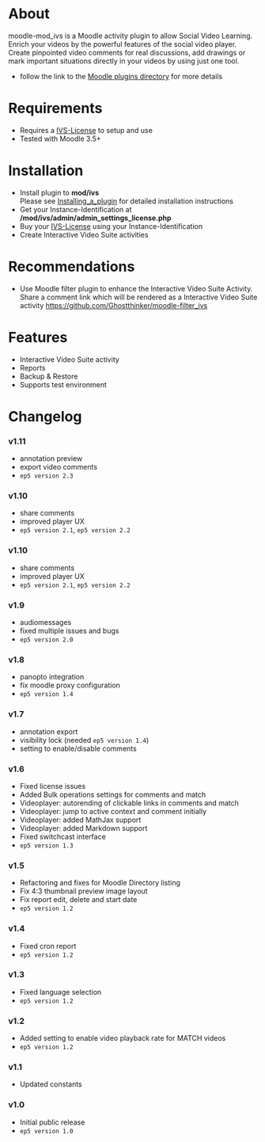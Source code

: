 # About
moodle-mod_ivs is a Moodle activity plugin to allow Social Video Learning.
Enrich your videos by the powerful features of the social video player. Create pinpointed video comments for real discussions, add drawings or mark important situations directly in your videos by using just one tool.
- follow the link to the [Moodle plugins directory](https://moodle.org/plugins/mod_ivs) for more details

# Requirements
* Requires a [IVS-License](https://interactive-video-suite.de/en/pricing) to setup and use
* Tested with Moodle 3.5+

# Installation
* Install plugin to **mod/ivs** <br/>
  Please see [Installing_a_plugin](https://docs.moodle.org/39/en/Installing_plugins#Installing_a_plugin) for detailed installation instructions
* Get your Instance-Identification at **/mod/ivs/admin/admin_settings_license.php**
* Buy your [IVS-License](https://interactive-video-suite.de/en/pricing) using your Instance-Identification
* Create Interactive Video Suite activities


# Recommendations
* Use Moodle filter plugin to enhance the Interactive Video Suite Activity. Share a comment link which will be rendered as a Interactive Video Suite activity https://github.com/Ghostthinker/moodle-filter_ivs

# Features
* Interactive Video Suite activity
* Reports
* Backup & Restore
* Supports test environment

# Changelog

### v1.11
* annotation preview
* export video comments
* ``ep5 version 2.3``

### v1.10
* share comments
* improved player UX
* ``ep5 version 2.1``, ``ep5 version 2.2``

### v1.10
* share comments
* improved player UX
* ``ep5 version 2.1``, ``ep5 version 2.2``

### v1.9
* audiomessages
* fixed multiple issues and bugs
* ``ep5 version 2.0``

### v1.8
* panopto integration
* fix moodle proxy configuration
* ``ep5 version 1.4``

### v1.7
* annotation export
* visibility lock (needed ``ep5 version 1.4``)
* setting to enable/disable comments

### v1.6
* Fixed license issues
* Added Bulk operations settings for comments and match
* Videoplayer: autorending of clickable links in comments and match
* Videoplayer: jump to active context and comment initially
* Videoplayer: added MathJax support
* Videoplayer: added Markdown support
* Fixed switchcast interface
* ``ep5 version 1.3``

### v1.5
* Refactoring and fixes for Moodle Directory listing
* Fix 4:3 thumbnail preview image layout
* Fix report edit, delete and start date
* ``ep5 version 1.2``

### v1.4
* Fixed cron report
* ``ep5 version 1.2``

### v1.3
* Fixed language selection
* ``ep5 version 1.2``

### v1.2
* Added setting to enable video playback rate for MATCH videos
* ``ep5 version 1.2``

### v1.1
* Updated constants

### v1.0
* Initial public release
* ``ep5 version 1.0``
